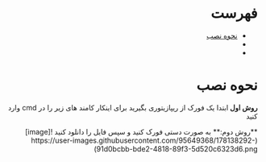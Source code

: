 <div dir='rtl' align='right'><h1>فهرست</h1>
<ul>
  <li> <a href="#howtoinstall">نحوه نصب</a></li>
  <li> <a href="howtoinstall"></a></li>
 <li> <a href="howtoinstall"></a></li>
</ul>


<h1 id="howtoinstall">نحوه نصب</h1>
<p>
  <strong> 
    روش اول
  </strong>
  ابتدا یک فورک از ریپازیتوری بگیرید
  برای اینکار کامند های زیر را در cmd وارد کنید
  
  </p>
<script src="https://gist.github.com/DeAref/e3344779f3566be03bd3e04b82fc5fee.js"></script>
  **روش دوم:**
  به صورت دستی فورک کنید و سپس فایل را دانلود کنید 
  ![image](https://user-images.githubusercontent.com/95649368/178138292-91d0bcbb-bde2-4818-89f3-5d520c6323d6.png)

</div>
